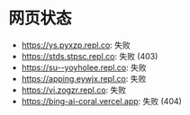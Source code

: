 # 网页状态
- https://ys.pyxzp.repl.co: 失败
- https://stds.stpsc.repl.co: 失败 (403)
- https://su--yoyholee.repl.co: 失败
- https://apping.eywjx.repl.co: 失败
- https://vi.zogzr.repl.co: 失败
- https://bing-ai-coral.vercel.app: 失败 (404)

